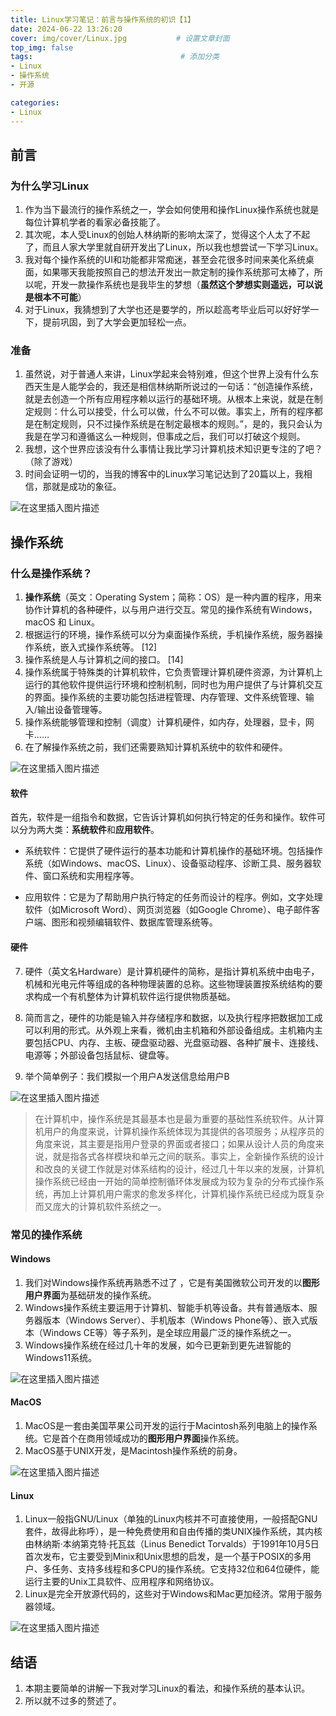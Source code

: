 ```yaml
---
title: Linux学习笔记：前言与操作系统的初识【1】
date: 2024-06-22 13:26:20
cover: img/cover/Linux.jpg           # 设置文章封面
top_img: false
tags:                                 # 添加分类
- Linux
- 操作系统
- 开源

categories:  
- Linux
---
```


## 前言
### 为什么学习Linux
1. 作为当下最流行的操作系统之一，学会如何使用和操作Linux操作系统也就是每位计算机学者的看家必备技能了。
2. 其次呢，本人受Linux的创始人林纳斯的影响太深了，觉得这个人太了不起了，而且人家大学里就自研开发出了Linux，所以我也想尝试一下学习Linux。
3. 我对每个操作系统的UI和功能都非常痴迷，甚至会花很多时间来美化系统桌面，如果哪天我能按照自己的想法开发出一款定制的操作系统那可太棒了，所以呢，开发一款操作系统也是我毕生的梦想（**虽然这个梦想实则遥远，可以说是根本不可能**）
4. 对于Linux，我猜想到了大学也还是要学的，所以趁高考毕业后可以好好学一下，提前巩固，到了大学会更加轻松一点。

### 准备
1. 虽然说，对于普通人来讲，Linux学起来会特别难，但这个世界上没有什么东西天生是人能学会的，我还是相信林纳斯所说过的一句话：“创造操作系统，就是去创造一个所有应用程序赖以运行的基础环境。从根本上来说，就是在制定规则：什么可以接受，什么可以做，什么不可以做。事实上，所有的程序都是在制定规则，只不过操作系统是在制定最根本的规则。”，是的，我只会认为我是在学习和遵循这么一种规则，但事成之后，我们可以打破这个规则。
2. 我想，这个世界应该没有什么事情让我比学习计算机技术知识更专注的了吧？（除了游戏）
3. 时间会证明一切的，当我的博客中的Linux学习笔记达到了20篇以上，我相信，那就是成功的象征。

![在这里插入图片描述](https://gcore.jsdelivr.net/gh/Almango/Blog_imgbed@main/post/post_linux1_1.png)

## 操作系统
### 什么是操作系统？
1. **操作系统**（英文：Operating System；简称：OS）是一种内置的程序，用来协作计算机的各种硬件，以与用户进行交互。常见的操作系统有Windows，macOS 和 Linux。
2. 根据运行的环境，操作系统可以分为桌面操作系统，手机操作系统，服务器操作系统，嵌入式操作系统等。 [12]
3. 操作系统是人与计算机之间的接口。 [14]
4. 操作系统属于特殊类的计算机软件，它负责管理计算机硬件资源，为计算机上运行的其他软件提供运行环境和控制机制，同时也为用户提供了与计算机交互的界面。操作系统的主要功能包括进程管理、内存管理、文件系统管理、输入/输出设备管理等。
5. 操作系统能够管理和控制（调度）计算机硬件，如内存，处理器，显卡，网卡……
6. 在了解操作系统之前，我们还需要熟知计算机系统中的软件和硬件。

![在这里插入图片描述](https://gcore.jsdelivr.net/gh/Almango/Blog_imgbed@main/post/post_linux1_6.png)
#### 软件
首先，软件是一组指令和数据，它告诉计算机如何执行特定的任务和操作。软件可以分为两大类：**系统软件**和**应用软件**。
- 系统软件：它提供了硬件运行的基本功能和计算机操作的基础环境。包括操作系统（如Windows、macOS、Linux）、设备驱动程序、诊断工具、服务器软件、窗口系统和实用程序等。

- 应用软件：它是为了帮助用户执行特定的任务而设计的程序。例如，文字处理软件（如Microsoft Word）、网页浏览器（如Google Chrome）、电子邮件客户端、图形和视频编辑软件、数据库管理系统等。
#### 硬件
7. 硬件（英文名Hardware）是计算机硬件的简称，是指计算机系统中由电子，机械和光电元件等组成的各种物理装置的总称。这些物理装置按系统结构的要求构成一个有机整体为计算机软件运行提供物质基础。
8. 简而言之，硬件的功能是输入并存储程序和数据，以及执行程序把数据加工成可以利用的形式。从外观上来看，微机由主机箱和外部设备组成。主机箱内主要包括CPU、内存、主板、硬盘驱动器、光盘驱动器、各种扩展卡、连接线、电源等；外部设备包括鼠标、键盘等。

9. 举个简单例子：我们模拟一个用户A发送信息给用户B


![在这里插入图片描述](https://gcore.jsdelivr.net/gh/Almango/Blog_imgbed@main/post/post_linux1_2.png)




> 在计算机中，操作系统是其最基本也是最为重要的基础性系统软件。从计算机用户的角度来说，计算机操作系统体现为其提供的各项服务；从程序员的角度来说，其主要是指用户登录的界面或者接口；如果从设计人员的角度来说，就是指各式各样模块和单元之间的联系。事实上，全新操作系统的设计和改良的关键工作就是对体系结构的设计，经过几十年以来的发展，计算机操作系统已经由一开始的简单控制循环体发展成为较为复杂的分布式操作系统，再加上计算机用户需求的愈发多样化，计算机操作系统已经成为既复杂而又庞大的计算机软件系统之一。

### 常见的操作系统
#### Windows
1. 我们对Windows操作系统再熟悉不过了 ，它是有美国微软公司开发的以**图形用户界面**为基础研发的操作系统。
2. Windows操作系统主要运用于计算机、智能手机等设备。共有普通版本、服务器版本（Windows Server）、手机版本（Windows Phone等）、嵌入式版本（Windows CE等）等子系列，是全球应用最广泛的操作系统之一。
3. Windows操作系统在经过几十年的发展，如今已更新到更先进智能的Windows11系统。

![在这里插入图片描述](https://gcore.jsdelivr.net/gh/Almango/Blog_imgbed@main/post/post_linux1_3.png)


#### MacOS
1. MacOS是一套由美国苹果公司开发的运行于Macintosh系列电脑上的操作系统。它是首个在商用领域成功的**图形用户界面**操作系统。
2. MacOS基于UNIX开发，是Macintosh操作系统的前身。

![在这里插入图片描述](https://gcore.jsdelivr.net/gh/Almango/Blog_imgbed@main/post/post_linux1_4.png)


#### Linux
1. Linux一般指GNU/Linux（单独的Linux内核并不可直接使用，一般搭配GNU套件，故得此称呼），是一种免费使用和自由传播的类UNIX操作系统，其内核由林纳斯·本纳第克特·托瓦兹（Linus Benedict Torvalds）于1991年10月5日首次发布，它主要受到Minix和Unix思想的启发，是一个基于POSIX的多用户、多任务、支持多线程和多CPU的操作系统。它支持32位和64位硬件，能运行主要的Unix工具软件、应用程序和网络协议。
2. Linux是完全开放源代码的，这些对于Windows和Mac更加经济。常用于服务器领域。

![在这里插入图片描述](https://gcore.jsdelivr.net/gh/Almango/Blog_imgbed@main/post/post_linux1_5.png)

## 结语
1. 本期主要简单的讲解一下我对学习Linux的看法，和操作系统的基本认识。
2. 所以就不过多的赘述了。




​                                  